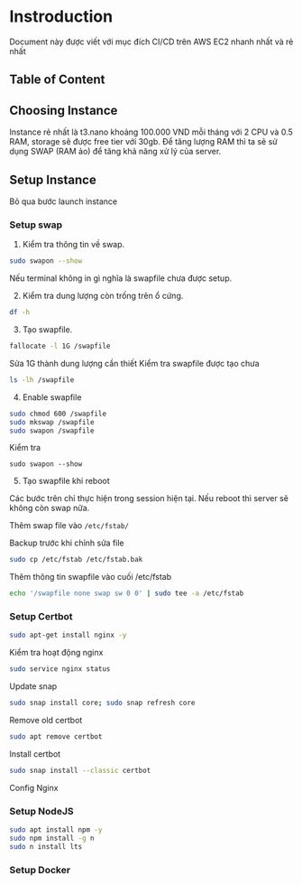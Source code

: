 # Instroduction

Document này được viết với mục đích CI/CD trên AWS EC2 nhanh nhất và rẻ nhất

## Table of Content

## Choosing Instance

Instance rẻ nhất là t3.nano khoảng 100.000 VND mỗi tháng với 2 CPU và 0.5 RAM, storage sẽ được free tier với 30gb. Để tăng lượng RAM thì ta sẽ sử dụng SWAP (RAM ảo) để tăng khả năng xử lý của server.

## Setup Instance

Bỏ qua bước launch instance

### Setup swap

1. Kiểm tra thông tin về swap.

```bash
sudo swapon --show
```

Nếu terminal không in gì nghĩa là swapfile chưa được setup.

2. Kiểm tra dung lượng còn trống trên ổ cứng.

```bash
df -h
```

3. Tạo swapfile.

```bash
fallocate -l 1G /swapfile
```

Sửa 1G thành dung lượng cần thiết
Kiểm tra swapfile được tạo chưa

```bash
ls -lh /swapfile
```

4. Enable swapfile

```bash
sudo chmod 600 /swapfile
sudo mkswap /swapfile
sudo swapon /swapfile
```

Kiểm tra

```
sudo swapon --show
```

5. Tạo swapfile khi reboot

Các bước trên chỉ thực hiện trong session hiện tại. Nếu reboot thì server sẽ không còn swap nữa.

Thêm swap file vào `/etc/fstab/`

Backup trước khi chỉnh sửa file

```bash
sudo cp /etc/fstab /etc/fstab.bak
```

Thêm thông tin swapfile vào cuối /etc/fstab

```bash
echo '/swapfile none swap sw 0 0' | sudo tee -a /etc/fstab
```

### Setup Certbot

```bash
sudo apt-get install nginx -y
```

Kiểm tra hoạt động nginx

```bash
sudo service nginx status
```

Update snap

```bash
sudo snap install core; sudo snap refresh core
```

Remove old certbot

```bash
sudo apt remove certbot
```

Install certbot

```bash
sudo snap install --classic certbot
```

Config Nginx

### Setup NodeJS

```bash
sudo apt install npm -y
sudo npm install -g n
sudo n install lts
```

### Setup Docker

```bash

```
